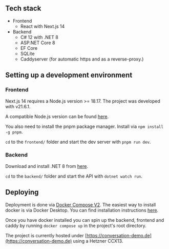 ## Tech stack
- Frontend
  - React with Next.js 14
- Backend
  - C# 12 with .NET 8
  - ASP.NET Core 8
  - EF Core
  - SQLite
  - Caddyserver (for automatic https and as a reverse-proxy.)
## Setting up a development environment
### Frontend
Next.js 14 requires a Node.js version >= 18.17. The project was developed with v21.6.1.

A compatible Node.js version can be found [here](https://nodejs.org/en/download/current).

You also need to install the pnpm package manager. Install via `npm install -g pnpm`.

`cd` to the `frontend/` folder and start the dev server with `pnpm run dev`.

### Backend
Download and install .NET 8 from [here](https://dotnet.microsoft.com/en-us/download/dotnet/8.0).

`cd` to the `backend/` folder and start the API with `dotnet watch run`.

## Deploying
Deployment is done via [Docker Compose V2](https://docs.docker.com/compose/migrate/#what-are-the-differences-between-compose-v1-and-compose-v2). The easiest way to install docker is via Docker Desktop. You can find installation instructions [here](https://docs.docker.com/engine/install/).

Once you have docker installed you can spin up the backend, frontend and caddy by running `docker compose up` in the project's root directory.

The project is currently hosted under [https://conversation-demo.de](https://conversation-demo.de) using a Hetzner CCX13.
